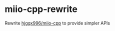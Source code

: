 # miio-cpp-rewrite

Rewrite [hjgqx996/miio-cpp](https://github.com/hjgqx996/miio-cpp) to provide simpler APIs

